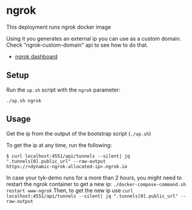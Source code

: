# ngrok 

 This deployment runs ngrok docker image

 Using it you generates  an external ip you can use as a custom domain. Check "ngrok-custom-domain" api to see how to do that.


- [ngrok dashboard](http://localhost:4551)

## Setup

Run the `up.sh` script with the `ngrok` parameter:

```
./up.sh ngrok
```

## Usage

Get the ip from the output of the bootstrap script (`./up.sh`)

To get the ip at any time, run the following:
```
$ curl localhost:4551/api/tunnels --silent| jq ".tunnels[0].public_url" --raw-output
https://<dynamic-ngrok-allocated-ip>.ngrok.io
```

 In case your tyk-demo runs for a more than 2 hours, you might need to restart the ngrok container to get a new ip:
 `./docker-compose-command.sh restart www-ngrok`
 Then, to get the new ip use
 `curl localhost:4551/api/tunnels --silent| jq ".tunnels[0].public_url" --raw-output`
